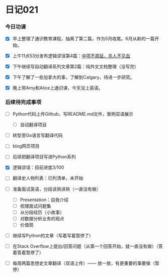 # 日记021


### 今日功课

-   [x] 早上整理了通识教育课程，抽离了第二篇，作为5月收尾。6月从新的一篇开始。

-   [x] 上午11点53分发布逻辑谬误第4篇：[中项不周延，杀人不见血](https://doraemonj.github.io/zh-cn/logical_fallacy_004/)
-   [x] 下午继续写自动翻译系列文章第2篇：纯外文文档整理（没写完）
-   [x] 下午了解了一些加拿大的事，了解到Calgary，待进一步研究。
-   [x] 晚上带Amy和Alice上通识课，今天没上英语。






### 后续待完成事项

-   [ ] Python代码上传Github，写README.md文件，案例双语展示

    -   [ ] 自动翻译项目
-   [ ] 转型至Go语言写翻译代码
-   [ ] blog网页项目
-   [ ] 后续把翻译项目写进Python系列
-   [x] 逻辑谬误：目前进度3/100
-   [ ] 翻译史人物列表：已列清单，未开始
-   [ ] 准备面试英语，分段读熟讲熟（一直没有做）

    -   [ ] Presentation：自我介绍
    -   [ ] 梳理面试问题集
    -   [ ] 从分段经历（小故事）
    -   [ ] 对数据分析业务的观点
    -   [ ] 价值观
-   [ ] 继续写Python的文章（写着写着暂停了）
-   [ ] 在Stack Overflow上提出/回答问题（从第一个回答开始，就一直没有做）（答着答着暂停了）
-   [ ] 每周两篇思想史文章翻译（双语上传）—— 放一放，有更重要的事要做（暂停）

